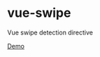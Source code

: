 # vue-swipe
Vue swipe detection directive

<a href="http://bartoszjurkiewicz.com.pl/dev/vue-swipe/" target="_blank">Demo</a>